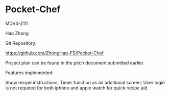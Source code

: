 # Pocket-Chef
 MDV4-2111

Hao Zhong


Git Repository:

https://github.com/ZhongHao-FS/Pocket-Chef

Project plan can be found in the pitch document submitted earlier.

Features implemented:

Show recipe instructions;
Timer function as an additional screen;
User login is not required for both iphone and apple watch for quick recipe aid.